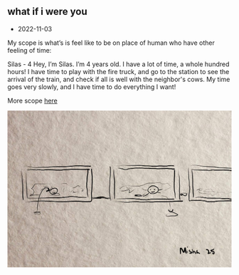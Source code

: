 ## what if i were you

- 2022-11-03

My scope is what’s is feel like to be on place of human who have other feeling of time:

Silas - 4 
Hey, I’m Silas. I’m 4 years old. I have a lot of time, a whole hundred hours! I have time to play with the fire truck, and go to the station to see the arrival of the train, and check if all is well with the neighbor's cows. My time goes very slowly, and I have time to do everything I want!

More scope [here](https://github.com/klembot/twinejs/releases)

![Boat shedule](images/22-11-01/photo_2022-11-01-20.55.14.jpeg)